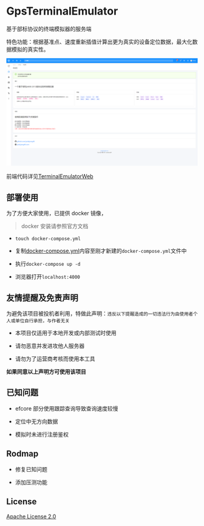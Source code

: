 # GpsTerminalEmulator

基于部标协议的终端模拟器的服务端

特色功能：根据基准点、速度重新插值计算出更为真实的设备定位数据，最大化数据模拟的真实性。

<div align="center">
      <img src="./img/1.png">
</div>

前端代码详见[TerminalEmulatorWeb](https://github.com/yedajiang44/TerminalEmulatorWeb)

## 部署使用

为了方便大家使用，已提供 docker 镜像，

> docker 安装请参照官方文档

- `touch docker-compose.yml`

- 复制[docker-compose.yml](./docker-compose.yml)内容至刚才新建的`docker-compose.yml`文件中

- 执行`docker-compose up -d`

- 浏览器打开`localhost:4000`

## 友情提醒及免责声明

为避免该项目被投机者利用，特做此声明：`违反以下提醒造成的一切违法行为由使用者个人或单位自行承担，与作者无关`

- 本项目仅适用于本地开发或内部测试时使用

- 请勿恶意并发进攻他人服务器

- 请勿为了运营商考核而使用本工具

**如果同意以上声明方可使用该项目**

## 已知问题

- efcore 部分使用跟踪查询导致查询速度较慢

- 定位中无方向数据

- 模拟时未进行注册鉴权

## Rodmap

- 修复已知问题

- 添加压测功能

## License

[Apache License 2.0](LICENSE)

